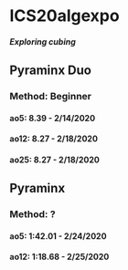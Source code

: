 # ICS20algexpo
##### Exploring cubing
## Pyraminx Duo
### Method: Beginner
#### ao5: 8.39 - 2/14/2020
#### ao12: 8.27 - 2/18/2020
#### ao25: 8.27 - 2/18/2020

## Pyraminx
### Method: ?
#### ao5: 1:42.01 - 2/24/2020
#### ao12: 1:18.68 - 2/25/2020
